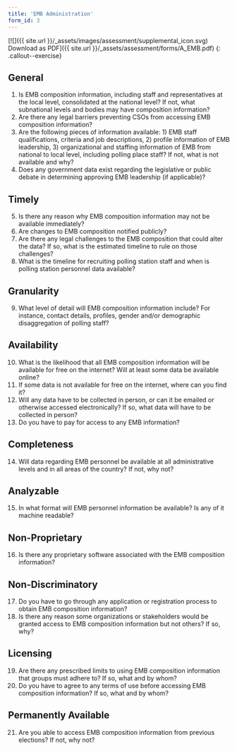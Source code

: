 ```yaml
---
title: 'EMB Administration'
form_id: 3
---
```


[![]({{ site.url }}/\_assets/images/assessment/supplemental_icon.svg) Download as PDF]({{ site.url }}/\_assets/assessment/forms/A_EMB.pdf)
{: .callout--exercise}

## General

1. Is EMB composition information, including staff and representatives at the local level, consolidated at the national level? If not, what subnational levels and bodies may have composition information?
2. Are there any legal barriers preventing CSOs from accessing EMB composition information?
3. Are the following pieces of information available: 1) EMB staff qualifications, criteria and job descriptions, 2) profile information of EMB leadership, 3) organizational and staffing information of EMB from national to local level, including polling place staff? If not, what is not available and why?
4. Does any government data exist regarding the legislative or public debate in determining approving EMB leadership (if applicable)?

## Timely

5. Is there any reason why EMB composition information may not be available immediately?
6. Are changes to EMB composition notified publicly?
7. Are there any legal challenges to the EMB composition that could alter the data? If so, what is the estimated timeline to rule on those challenges?
8. What is the timeline for recruiting polling station staff and when is polling station personnel data available?

## Granularity

9. What level of detail will EMB composition information include? For instance, contact details, profiles, gender and/or demographic disaggregation of polling staff?

## Availability

10. What is the likelihood that all EMB composition information will be available for free on the internet? Will at least some data be available online?
11. If some data is not available for free on the internet, where can you find it?
12. Will any data have to be collected in person, or can it be emailed or otherwise accessed electronically? If so, what data will have to be collected in person?
13. Do you have to pay for access to any EMB information?

## Completeness

14. Will data regarding EMB personnel be available at all administrative levels and in all areas of the country? If not, why not?

## Analyzable

15. In what format will EMB personnel information be available? Is any of it machine readable?

## Non-Proprietary

16. Is there any proprietary software associated with the EMB composition information?

## Non-Discriminatory

17. Do you have to go through any application or registration process to obtain EMB composition information?
18. Is there any reason some organizations or stakeholders would be granted access to EMB composition information but not others? If so, why?

## Licensing

19. Are there any prescribed limits to using EMB composition information that groups must adhere to? If so, what and by whom?
20. Do you have to agree to any terms of use before accessing EMB composition information? If so, what and by whom?

## Permanently Available

21. Are you able to access EMB composition information from previous elections? If not, why not?
